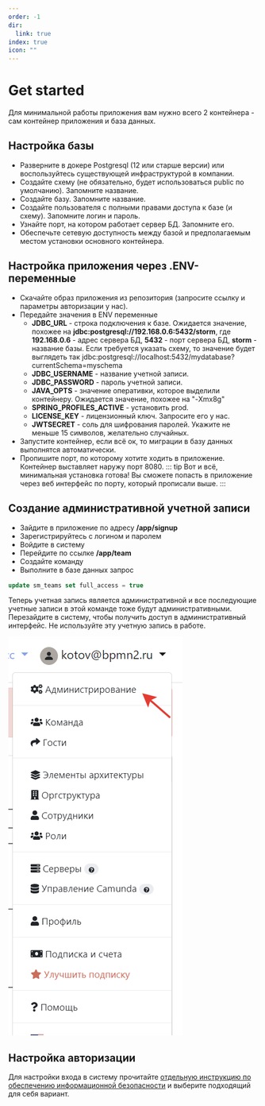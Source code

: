 ```yaml
---
order: -1
dir:
  link: true
index: true
icon: ""
---
```



# Get started 

Для минимальной работы приложения вам нужно всего 2 контейнера - сам контейнер приложения и база данных.

## Настройка базы
- Разверните в докере Postgresql (12 или старше версии) или воспользуйтесь существующей инфраструктурой в компании.
- Создайте схему (не обязательно, будет использоваться public по умолчанию). Запомните название.
- Создайте базу. Запомните название.
- Создайте пользователя с полными правами доступа к базе (и схему). Запомните логин и пароль.
- Узнайте порт, на котором работает сервер БД. Запомните его.
- Обеспечьте сетевую доступность между базой и предполагаемым местом установки основного контейнера.

## Настройка приложения через .ENV-переменные
- Скачайте образ приложения из репозитория (запросите ссылку и параметры авторизации у нас).
- Передайте значения в ENV переменные
    - **JDBC_URL** - строка подключения к базе. Ожидается значение, похожее на __jdbc:postgresql://192.168.0.6:5432/storm__, где **192.168.0.6** - адрес сервера БД, **5432** - порт сервера БД,  **storm** - название базы. Если требуется указать схему, то значение будет выглядеть так jdbc:postgresql://localhost:5432/mydatabase?currentSchema=myschema
    - **JDBC_USERNAME** - название учетной записи.
    - **JDBC_PASSWORD** - пароль учетной записи.
    - **JAVA_OPTS** -  значение оперативки, которое выделили контейнеру. Ожидается значение, похожее на "-Xmx8g"
    - **SPRING_PROFILES_ACTIVE** - установить prod.
    - **LICENSE_KEY** - лицензионный ключ. Запросите его у нас.
    - **JWTSECRET** - соль для шифрования паролей. Укажите не меньше 15 символов, желательно случайных.
- Запустите контейнер, если всё ок, то миграции в базу данных выполнятся автоматически.
- Пропишите порт, по которому хотите ходить в приложение. Контейнер выставляет наружу порт 8080.
::: tip
Вот и всё, минимальная установка готова! Вы сможете попасть в приложение через веб интерфейс по порту, который прописали выше.
:::

## Создание административной учетной записи
- Зайдите в приложение по адресу **/app/signup**
- Зарегистрируйтесь с логином и паролем
- Войдите в систему 
- Перейдите по ссылке **/app/team**
- Создайте команду
- Выполните в базе данных запрос
```sql
update sm_teams set full_access = true
```
Теперь учетная запись является административной и все последующие учетные записи в этой команде тоже будут административными. Перезайдите в систему, чтобы получить доступ в административный интерфейс. Не используйте эту учетную запись в работе.

![image](admin-link.png)

## Настройка авторизации 
Для настройки входа в систему прочитайте [отдельную инструкцию по обеспечению информационной безопасности](/enterprise/security.md) и выберите подходящий для себя вариант. 